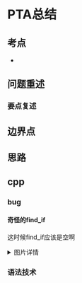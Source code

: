 # PTA总结
## 考点
+ 


## 问题重述

### 要点复述

## 边界点

## 思路

## cpp

### bug

#### 奇怪的find_if
这时候find_if应该是空啊

<details><summary>图片详情</summary><img src="https://raw.githubusercontent.com/ednow/cloudimg/main/githubio/20210901231530.png" alt="找不到图片(Image not found)" onerror="this.onerror=null;this.src='https://gitee.com/ednow/cloudimg/raw/main/githubio/20210901231530.png';" /></details>

### 语法技术